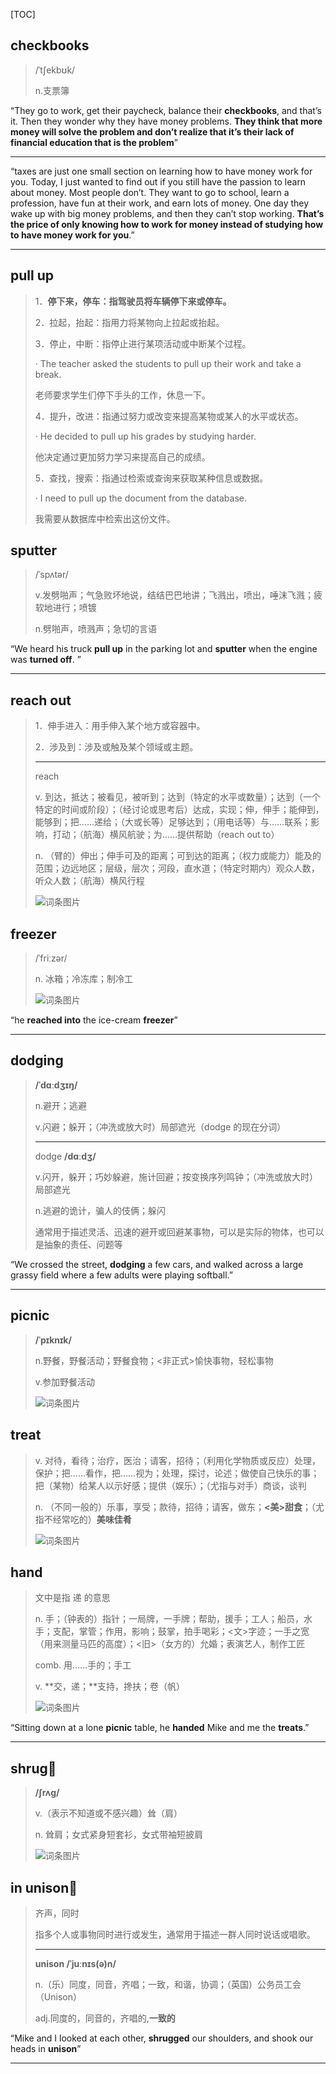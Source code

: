 [TOC]

## checkbooks

> /ˈtʃekbʊk/
>
> n.支票簿

“They go to work, get their paycheck, balance their **checkbooks**, and that’s it. Then they wonder why they have money problems. **They think that more money will solve the problem and don’t realize that it’s their lack of financial education that is the problem**”

---

“taxes are just one small section on learning how to have money work for you. Today, I just wanted to find out if you still have the passion to learn about money. Most people don’t. They want to go to school, learn a profession, have fun at their work, and earn lots of money. One day they wake up with big money problems, and then they can’t stop working. **That’s the price of only knowing how to work for money instead of studying how to have money work for you**.”

---

## pull up

> 1．**停下来，停车：指驾驶员将车辆停下来或停车。**
>
> 2．拉起，抬起：指用力将某物向上拉起或抬起。
>
> 3．停止，中断：指停止进行某项活动或中断某个过程。
>
> · The teacher asked the students to pull up their work and take a break.
>
> 老师要求学生们停下手头的工作，休息一下。
>
> 4．提升，改进：指通过努力或改变来提高某物或某人的水平或状态。
>
> · He decided to pull up his grades by studying harder.
>
> 他决定通过更加努力学习来提高自己的成绩。
>
> 5．查找，搜索：指通过检索或查询来获取某种信息或数据。
>
> · I need to pull up the document from the database.
>
> 我需要从数据库中检索出这份文件。

## sputter

> /ˈspʌtər/
>
> v.发劈啪声；气急败坏地说，结结巴巴地讲；飞溅出，喷出，唾沫飞溅；疲软地进行；喷镀
>
> n.劈啪声，喷溅声；急切的言语

“We heard his truck **pull up** in the parking lot and **sputter** when the engine was **turned off**. ”

---

## reach out

> 1．伸手进入：用手伸入某个地方或容器中。
>
> 2．涉及到：涉及或触及某个领域或主题。
>
> ---
>
> reach 
>
> v.
> 到达，抵达；被看见，被听到；达到（特定的水平或数量）；达到（一个特定的时间或阶段）；（经讨论或思考后）达成，实现；伸，伸手；能伸到，能够到；把……递给；（大或长等）足够达到；（用电话等）与……联系；影响，打动；（航海）横风航驶；为……提供帮助（reach out to）
>
> n.
> （臂的）伸出；伸手可及的距离；可到达的距离；（权力或能力）能及的范围；边远地区；层级，层次；河段，直水道；（特定时期内）观众人数，听众人数；（航海）横风行程
>
> ![词条图片](https://ydlunacommon-cdn.nosdn.127.net/f0f46259be168089078300137de678d2.jpg?)

## freezer

> /ˈfriːzər/
>
> n.
> 冰箱；冷冻库；制冷工
>
> ![词条图片](https://ydlunacommon-cdn.nosdn.127.net/a74beb5a9c2586ec25addd00095cf6c4.jpg?)

“he **reached into** the ice-cream **freezer**”

---

## dodging

> **/ˈdɑːdʒɪŋ/**
>
> n.避开；逃避
> 
>v.闪避；躲开；（冲洗或放大时）局部遮光（dodge 的现在分词）
> 
> ---
>
> dodge **/dɑːdʒ/**
>
> v.闪开，躲开；巧妙躲避，施计回避；按变换序列鸣钟；（冲洗或放大时）局部遮光
>
> n.逃避的诡计，骗人的伎俩；躲闪
> 
>通常用于描述灵活、迅速的避开或回避某事物，可以是实际的物体，也可以是抽象的责任、问题等

“We crossed the street, **dodging** a few cars, and walked across a large grassy field where a few adults were playing softball.”

---

## picnic

> **/ˈpɪknɪk/**
>
> n.野餐，野餐活动；野餐食物；<非正式>愉快事物，轻松事物
> 
>v.参加野餐活动
> 
> ![词条图片](https://ydlunacommon-cdn.nosdn.127.net/e9eee47505f2f4b8f0637dbb58b607ae.jpg?)

## treat

> v.
> 对待，看待；治疗，医治；请客，招待；（利用化学物质或反应）处理，保护；把……看作，把……视为；处理，探讨，论述；做使自己快乐的事；把（某物）给某人以示好感；提供（娱乐）；（尤指与对手）商谈，谈判
>
> n.
> （不同一般的）乐事，享受；款待，招待；请客，做东；**<美>甜食**；（尤指不经常吃的）**美味佳肴**
>
> ![词条图片](https://ydlunacommon-cdn.nosdn.127.net/9639e602d99f1eb9ea1a5ada58d1aae0.jpg?)

## hand

> 文中是指  递 的意思
>
> n.
> 手；（钟表的）指针；一局牌，一手牌；帮助，援手；工人；船员，水手；支配，掌管；作用，影响；鼓掌，拍手喝彩；<文>字迹；一手之宽（用来测量马匹的高度）；<旧>（女方的）允婚；表演艺人，制作工匠
>
> comb.
> 用……手的；手工
>
> v.
> **交，递；**支持，搀扶；卷（帆）
>
> ![词条图片](https://ydlunacommon-cdn.nosdn.127.net/25440d991f0821f4171baf02af821799.jpg?)

“Sitting down at a lone **picnic** table, he **handed** Mike and me the **treats**.”

---

## shrug🚩

> **/ʃrʌɡ/**
>
> v.（表示不知道或不感兴趣）耸（肩）
> 
>n.
> 耸肩；女式紧身短套衫，女式带袖短披肩
> 
>![词条图片](https://ydlunacommon-cdn.nosdn.127.net/691758e447e8fba453711cf0c984d955.jpg?)

## in unison🚩

> 齐声，同时
>
> 指多个人或事物同时进行或发生，通常用于描述一群人同时说话或唱歌。
>
> ---
>
> **unison	/ˈjuːnɪs(ə)n/**
>
> n.（乐）同度，同音，齐唱；一致，和谐，协调；（英国）公务员工会（Unison）
>
> adj.同度的，同音的，齐唱的,**一致的**

“Mike and I looked at each other, **shrugged** our shoulders, and shook our heads in **unison**”

---



